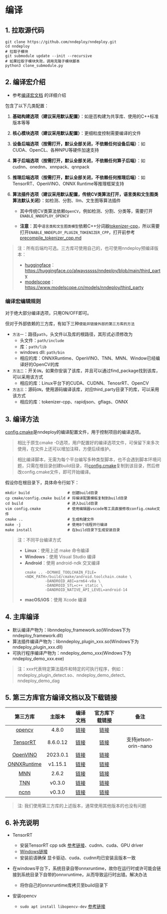 # 编译


## 1. 拉取源代码

```shell
git clone https://github.com/nndeploy/nndeploy.git
cd nndeploy
# 拉取子模块
git submodule update --init --recursive
# 如果拉取子模块失败，调用克隆子模块脚本
python3 clone_submodule.py
```


## 2. 编译宏介绍

+ 参考[编译宏文档](./build_macro.md) 的详细介绍

包含了以下几类配置：

1. **基础构建选项（建议采用默认配置）**：如是否构建为共享库、使用的C++标准版本等等
2. **核心模块选项（建议采用默认配置）**：更细粒度控制需要编译的文件
3. **设备后端选项（按需打开，默认全部关闭，不依赖任何设备后端）**：如CUDA、OpenCL、各种NPU等硬件加速支持
4. **算子后端选项（按需打开，默认全部关闭，不依赖任何算子后端）**：如cudnn、onednn、xnnpack、qnnpack
5. **推理后端选项（按需打开，默认全部关闭，不依赖任何推理后端）**：如TensorRT、OpenVINO、ONNX Runtime等推理框架支持
6. **算法插件选项（建议采用默认配置，传统CV类算法打开，语言类和文生图类算法默认关闭）**：如检测、分割、llm、文生图等算法插件

    + 其中传统CV类算法依赖`OpenCV`，例如检测、分割、分类等，需要打开`ENABLE_NNDEPLOY_OPENCV`

    + **注意**：其中`语言类和文生图类模型`依赖C++分词器[tokenizer-cpp](https://github.com/mlc-ai/tokenizers-cpp)，所以需要打开`ENABLE_NNDEPLOY_PLUGIN_TOKENIZER_CPP`，打开前参考[precompile_tokenizer_cpp.md](./precompile_tokenizer_cpp.md)

> 注：所有后端均可选。三方库可使用自己的，也可使用nndeploy预编译版本：
> + [huggingface](https://huggingface.co/alwaysssss/nndeploy/blob/main/third_party)：https://huggingface.co/alwaysssss/nndeploy/blob/main/third_party
> + [modelscope](https://www.modelscope.cn/models/nndeploy/third_party)：https://www.modelscope.cn/models/nndeploy/third_party


### 编译宏编辑规则

对于绝大部分编译选项，只用ON/OFF即可。

但对于外部依赖的三方库，有如下三种`使能并链接外部的第三方库的方法`

+ `方法一`：路径`path`，头文件以及库的根路径，其形式必须修改为
  + 头文件：`path/include`
  + 库：`path/lib `
  + windows dll: `path/bin`
  + 相应的库：ONNXRuntime、OpenVINO、TNN、MNN、Window已经编译好的OpenCV的库
+ `方法二`：开关`ON`，如果你安装了该库，并且可以通过find_package找到该库，可以采用该方式
  + 相应的库：Linux平台下的CUDA、CUDNN、TenosrRT、OpenCV
+ `方法三`：源码`ON`，使用源码编译该库，对应third_party目录下的库，可以采用该方式
  + 相应的库：tokenizer-cpp、rapidjson、gflags、ONNX

## 3. 编译方法

[config.cmake](../../../cmake/config.cmake)是nndeploy的编译配置文件，用于控制项目的编译选项。

> 相比于原生cmake -D选项，用户配置好的编译选项文件，可保留下来多次使用，在文件上还可以增加注释，方便后续维护。

> 相比编译脚本，无需为每个平台编写多种类型脚本，也不会遇到脚本环境问题，只需在根目录创建build目录，将[config.cmake](../../../cmake/config.cmake)复制到该目录，然后修改config.cmake文件，即可开始编译。

假设你在根目录下，具体命令行如下：

```shell
mkdir build                 # 创建build目录
cp cmake/config.cmake build # 将编译配置模板复制到build目录
cd build                    # 进入build目录
vim config.cmake            # 使用编辑器vscode等工具直接修改config.cmake文件
cmake ..                    # 生成构建文件
make -j                     # 使用8个线程并行编译
make install                # 在build目录下生成安装目录
```

> 注：不同平台编译方式
> - **Linux**：使用上述 make 命令编译
> - **Windows**：使用 Visual Studio 编译
> - **Android**：使用 android-ndk 交叉编译
>   ```shell
>   cmake .. -DCMAKE_TOOLCHAIN_FILE=<NDK_PATH>/build/cmake/android.toolchain.cmake \
>            -DANDROID_ABI=arm64-v8a \
>            -DANDROID_STL=c++_static \
>            -DANDROID_NATIVE_API_LEVEL=android-14
>   ```
> - **macOS/iOS**：使用 Xcode 编译


## 4. 主库编译

+ 默认编译产物为：libnndeploy_framework.so(Windows下为nndeploy_framework.dll)
+ 算法插件编译产物为：libnndeploy_plugin_xxx.so(Windows下为nndeploy_plugin_xxx.dll)
+ 可执行程序编译产物为：nndeploy_demo_xxx(Windows下为nndeploy_demo_xxx.exe)

> 注：xxx代表特定算法插件和特定的可执行程序，例如：nndeploy_plugin_detect.so、nndeploy_demo_detect、nndeploy_demo_dag  

## 5. 第三方库官方编译文档以及下载链接

|                        第三方库                         |  主版本  |                                          编译文档                                           |                                                                               官方库下载链接                                                                               |         备注         |
| :-----------------------------------------------------: | :------: | :-----------------------------------------------------------------------------------------: | :------------------------------------------------------------------------------------------------------------------------------------------------------------------------: | :------------------: |
|       [opencv](https://github.com/opencv/opencv)        |  4.8.0   |                           [链接](https://opencv.org/get-started/)                           |                                                                  [链接](https://opencv.org/get-started/)                                                                   |                      |
|     [TensorRT](https://github.com/NVIDIA/TensorRT)      | 8.6.0.12 |  [链接](https://docs.nvidia.com/deeplearning/tensorrt/install-guide/index.html#installing)  |                                                            [链接](https://developer.nvidia.com/zh-cn/tensorrt)                                                             | 支持jetson-orin-nano |
| [OpenVINO](https://github.com/openvinotoolkit/openvino) | 2023.0.1 |      [链接](https://github.com/openvinotoolkit/openvino/blob/master/docs/dev/build.md)      | [链接](https://www.intel.com/content/www/us/en/developer/tools/openvino-toolkit/download.html?ENVIRONMENT=RUNTIME&OP_SYSTEM=MACOS&VERSION=v_2023_0_1&DISTRIBUTION=ARCHIVE) |                      |
| [ONNXRuntime](https://github.com/microsoft/onnxruntime) | v1.15.1  | [链接](https://github.com/DefTruth/lite.ai.toolkit/blob/main/docs/ort/ort_useful_api.zh.md) |                                                   [链接](https://github.com/microsoft/onnxruntime/releases/tag/v1.15.1)                                                    |                      |
|          [MNN](https://github.com/alibaba/MNN)          |  2.6.2   |            [链接](https://mnn-docs.readthedocs.io/en/latest/compile/engine.html)            |                                                         [链接](https://github.com/alibaba/MNN/releases/tag/2.6.0)                                                          |                      |
|          [TNN](https://github.com/Tencent/TNN)          |  v0.3.0  |          [链接](https://github.com/Tencent/TNN/blob/master/doc/cn/user/compile.md)          |                                                         [链接](https://github.com/Tencent/TNN/releases/tag/v0.3.0)                                                         |                      |
|        [ncnn](https://github.com/Tencent/ncnn/)         |  v0.3.0  |            [链接](https://github.com/Tencent/ncnn/tree/master/docs/how-to-build)            |                                                       [链接](https://github.com/Tencent/ncnn/releases/tag/20230816)                                                        |                      |


> 注: 我们使用第三方库的上述版本，通常使用其他版本的也没有问题

## 6. 补充说明    

- TensorRT
  - 安装TensorRT cpp sdk [参考链接](https://docs.nvidia.com/deeplearning/tensorrt/install-guide/index.html#installing-debian)、cudnn、cuda、GPU driver
  - [Windows链接](https://zhuanlan.zhihu.com/p/476679322)
  - 安装前请确保 显卡驱动、cuda、cudnn均已安装且版本一致


- 在windows平台下，系统目录自带onnxruntime，故你在运行时或许可能会链接到系统目录下自带的onnxruntime，从而导致运行时出错。解决办法
  - 将你自己的onnxruntime库拷贝至build目录下


- 安装opencv
  - `sudo apt install libopencv-dev` [参考链接](https://cloud.tencent.com/developer/article/1657529)
      
      
      

  
